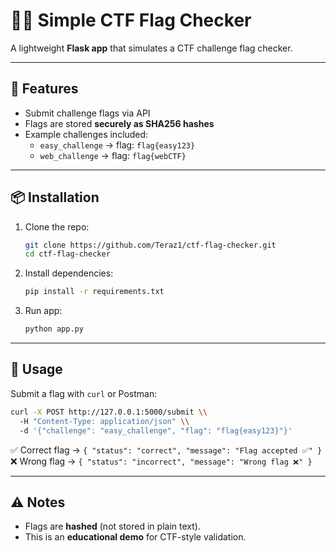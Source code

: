 # 🏴‍☠️ Simple CTF Flag Checker

A lightweight **Flask app** that simulates a CTF challenge flag checker.

---

## 🚀 Features
- Submit challenge flags via API
- Flags are stored **securely as SHA256 hashes**
- Example challenges included:
  - `easy_challenge` → flag: `flag{easy123}`
  - `web_challenge` → flag: `flag{webCTF}`

---

## 📦 Installation
1. Clone the repo:
   ```bash
   git clone https://github.com/Teraz1/ctf-flag-checker.git
   cd ctf-flag-checker
   ```

2. Install dependencies:
   ```bash
   pip install -r requirements.txt
   ```

3. Run app:
   ```bash
   python app.py
   ```

---

## 🎯 Usage
Submit a flag with `curl` or Postman:
```bash
curl -X POST http://127.0.0.1:5000/submit \\
  -H "Content-Type: application/json" \\
  -d '{"challenge": "easy_challenge", "flag": "flag{easy123}"}'
```

✅ Correct flag → `{ "status": "correct", "message": "Flag accepted ✅" }`  
❌ Wrong flag → `{ "status": "incorrect", "message": "Wrong flag ❌" }`

---

## ⚠️ Notes
- Flags are **hashed** (not stored in plain text).  
- This is an **educational demo** for CTF-style validation.  
